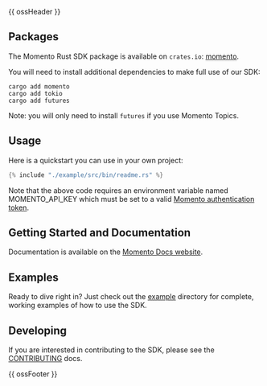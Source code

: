 {{ ossHeader }}

## Packages

The Momento Rust SDK package is available on `crates.io`: [momento](https://crates.io/crates/momento).

You will need to install additional dependencies to make full use of our SDK:

```
cargo add momento
cargo add tokio
cargo add futures
```

Note: you will only need to install `futures` if you use Momento Topics.

## Usage

Here is a quickstart you can use in your own project:

```rust
{% include "./example/src/bin/readme.rs" %}
```

Note that the above code requires an environment variable named MOMENTO_API_KEY which must
be set to a valid [Momento authentication token](https://docs.momentohq.com/cache/develop/authentication/api-keys).

## Getting Started and Documentation

Documentation is available on the [Momento Docs website](https://docs.momentohq.com).

## Examples

Ready to dive right in? Just check out the [example](./example/README.md) directory for complete, working examples of how to use the SDK.

## Developing

If you are interested in contributing to the SDK, please see the [CONTRIBUTING](./CONTRIBUTING.md) docs.

{{ ossFooter }}
